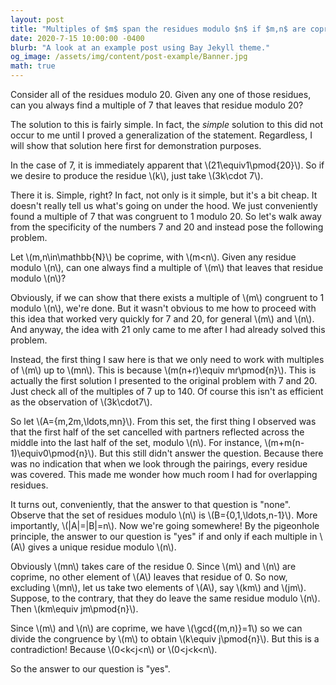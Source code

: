 ```yaml
---
layout: post
title: "Multiples of $m$ span the residues modulo $n$ if $m,n$ are coprime"
date: 2020-7-15 10:00:00 -0400
blurb: "A look at an example post using Bay Jekyll theme."
og_image: /assets/img/content/post-example/Banner.jpg
math: true
---
```

Consider all of the residues modulo 20. Given any one of those residues, can you always find a multiple of 7 that leaves that residue modulo 20?

The solution to this is fairly simple. In fact, the *simple* solution to this did not occur to me until I proved a generalization of the statement. Regardless, I will show that solution here first for demonstration purposes.

In the case of 7, it is immediately apparent that \\(21\equiv1\pmod{20}\\). So if we desire to produce the residue \\(k\\), just take \\(3k\cdot 7\\).

There it is. Simple, right? In fact, not only is it simple, but it's a bit cheap. It doesn't really tell us what's going on under the hood. We just conveniently found a multiple of 7 that was congruent to 1 modulo 20. So let's walk away from the specificity of the numbers 7 and 20 and instead pose the following problem.

Let \\(m,n\in\mathbb{N}\\) be coprime, with \\(m<n\\). Given any residue modulo \\(n\\), can one always find a multiple of \\(m\\) that leaves that residue modulo \\(n\\)?

Obviously, if we can show that there exists a multiple of \\(m\\) congruent to 1 modulo \\(n\\), we're done. But it wasn't obvious to me how to proceed with this idea that worked very quickly for 7 and 20, for general \\(m\\) and \\(n\\). And anyway, the idea with 21 only came to me after I had already solved this problem.

Instead, the first thing I saw here is that we only need to work with multiples of \\(m\\) up to \\(mn\\). This is because \\(m(n+r)\equiv mr\pmod{n}\\). This is actually the first solution I presented to the original problem with 7 and 20. Just check all of the multiples of 7 up to 140. Of course this isn't as efficient as the observation of \\(3k\cdot7\\).

So let \\(A=\{m,2m,\ldots,mn\}\\). From this set, the first thing I observed was that the first half of the set cancelled with partners reflected across the middle into the last half of the set, modulo \\(n\\). For instance, \\(m+m(n-1)\equiv0\pmod{n}\\). But this still didn't answer the question. Because there was no indication that when we look through the pairings, every residue was covered. This made me wonder how much room I had for overlapping residues.

It turns out, conveniently, that the answer to that question is "none". Observe that the set of residues modulo \\(n\\) is \\(B=\{0,1,\ldots,n-1\}\\). More importantly, \\(\|A\|=\|B\|=n\\). Now we're going somewhere! By the pigeonhole principle, the answer to our question is "yes" if and only if each multiple in \\(A\\) gives a unique residue modulo \\(n\\).

Obviously \\(mn\\) takes care of the residue 0. Since \\(m\\) and \\(n\\) are coprime, no other element of \\(A\\) leaves that residue of 0. So now, excluding \\(mn\\), let us take two elements of \\(A\\), say \\(km\\) and \\(jm\\). Suppose, to the contrary, that they do leave the same residue modulo \\(n\\). Then \\(km\equiv jm\pmod{n}\\).

Since \\(m\\) and \\(n\\) are coprime, we have \\(\gcd{(m,n)}=1\\) so we can divide the congruence by \\(m\\) to obtain \\(k\equiv j\pmod{n}\\). But this is a contradiction! Because \\(0<k<j<n\\) or \\(0<j<k<n\\).

So the answer to our question is "yes".